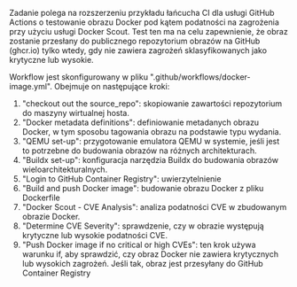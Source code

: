 Zadanie polega na rozszerzeniu przykładu łańcucha CI dla usługi GitHub Actions o testowanie obrazu Docker pod kątem podatności na zagrożenia przy użyciu usługi Docker Scout. Test ten ma na celu zapewnienie, że obraz zostanie przesłany do publicznego repozytorium obrazów na GitHub (ghcr.io) tylko wtedy, gdy nie zawiera zagrożeń sklasyfikowanych jako krytyczne lub wysokie.


Workflow jest skonfigurowany w pliku ".github/workflows/docker-image.yml". Obejmuje on następujące kroki:

1. "checkout out the source_repo": skopiowanie zawartości repozytorium do maszyny wirtualnej hosta.
2. "Docker metadata definitions": definiowanie metadanych obrazu Docker, w tym sposobu tagowania obrazu na podstawie typu wydania.
3. "QEMU set-up": przygotowanie emulatora QEMU w systemie, jeśli jest to potrzebne do budowania obrazów na różnych architekturach.
4. "Buildx set-up": konfiguracja narzędzia Buildx do budowania obrazów wieloarchitekturalnych.
5. "Login to GitHub Container Registry": uwierzytelnienie 
6. "Build and push Docker image": budowanie obrazu Docker z pliku Dockerfile
7. "Docker Scout - CVE Analysis": analiza podatności CVE w zbudowanym obrazie Docker.
8. "Determine CVE Severity": sprawdzenie, czy w obrazie występują krytyczne lub wysokie podatności CVE.
9. "Push Docker image if no critical or high CVEs": ten krok używa warunku if, aby sprawdzić, czy obraz Docker nie zawiera krytycznych lub wysokich zagrożeń. Jeśli tak, obraz jest przesyłany do GitHub Container Registry

